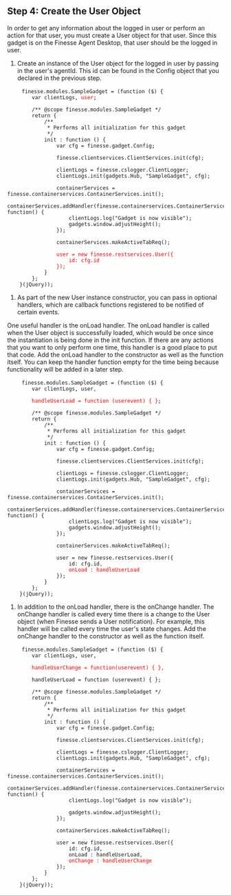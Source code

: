 ## Step 4: Create the User Object

In order to get any information about the logged in user or perform an action for that user, you must create a User object for that user. Since this gadget is on the Finesse Agent Desktop, that user should be the logged in user.

1. Create an instance of the User object for the logged in user by passing in the user's agentId. This id can be found in the Config object that you declared in the previous step.

 <pre>
    <code class="lang-none">finesse.modules.SampleGadget = (function ($) {
	    var clientLogs, <span style="color:red">user</span>;

	    /** @scope finesse.modules.SampleGadget */
	    return {
	        /**
	         * Performs all initialization for this gadget
	         */
	        init : function () {
				var cfg = finesse.gadget.Config;

				finesse.clientservices.ClientServices.init(cfg);

				clientLogs = finesse.cslogger.ClientLogger;
            	clientLogs.init(gadgets.Hub, "SampleGadget", cfg);

            	containerServices = finesse.containerservices.ContainerServices.init();
            	containerServices.addHandler(finesse.containerservices.ContainerServices.Topics.ACTIVE_TAB, function() {
	                clientLogs.log("Gadget is now visible");
	                gadgets.window.adjustHeight();
	            });

	            containerServices.makeActiveTabReq();

	            <span style="color:red">user = new finesse.restservices.User({
	                id: cfg.id
	            });</span>
			}
	    };
    }(jQuery));</code>
</pre>

1. As part of the new User instance constructor, you can pass in optional handlers, which are callback functions registered to be notified of certain events.

 One useful handler is the onLoad handler. The onLoad handler is called when the User object is successfully loaded, which would be once since the instantiation is being done in the init function. If there are any actions that you want to only perform one time, this handler is a good place to put that code. Add the onLoad handler to the constructor as well as the function itself. You can keep the handler function empty for the time being because functionality will be added in a later step.

 <pre>
    <code class="lang-none">finesse.modules.SampleGadget = (function ($) {
	    var clientLogs, user<span style="color:red">,
	    
	    handleUserLoad = function (userevent) { }</span>;

	    /** @scope finesse.modules.SampleGadget */
	    return {
	        /**
	         * Performs all initialization for this gadget
	         */
	        init : function () {
				var cfg = finesse.gadget.Config;

				finesse.clientservices.ClientServices.init(cfg);

				clientLogs = finesse.cslogger.ClientLogger;
            	clientLogs.init(gadgets.Hub, "SampleGadget", cfg);

            	containerServices = finesse.containerservices.ContainerServices.init();
            	containerServices.addHandler(finesse.containerservices.ContainerServices.Topics.ACTIVE_TAB, function() {
	                clientLogs.log("Gadget is now visible");
	                gadgets.window.adjustHeight();
	            });

	            containerServices.makeActiveTabReq();

	            user = new finesse.restservices.User({
	                id: cfg.id<span style="color:red">, 
	                onLoad : handleUserLoad</span>
	            });
			}
	    };
    }(jQuery));</code>
</pre>

1. In addition to the onLoad handler, there is the onChange handler. The onChange handler is called every time there is a change to the User object (when Finesse sends a User notification). For example, this handler will be called every time the user's state changes. Add the onChange handler to the constructor as well as the function itself.

 <pre>
    <code class="lang-none">finesse.modules.SampleGadget = (function ($) {
	    var clientLogs, user,
	    
	    <span style="color:red">handleUserChange = function(userevent) { },</span>

	    handleUserLoad = function (userevent) { };

	    /** @scope finesse.modules.SampleGadget */
	    return {
	        /**
	         * Performs all initialization for this gadget
	         */
	        init : function () {
				var cfg = finesse.gadget.Config;

				finesse.clientservices.ClientServices.init(cfg);

				clientLogs = finesse.cslogger.ClientLogger;
            	clientLogs.init(gadgets.Hub, "SampleGadget", cfg);

            	containerServices = finesse.containerservices.ContainerServices.init();
            	containerServices.addHandler(finesse.containerservices.ContainerServices.Topics.ACTIVE_TAB, function() {
	                clientLogs.log("Gadget is now visible");

	                gadgets.window.adjustHeight();
	            });

	            containerServices.makeActiveTabReq();

	            user = new finesse.restservices.User({
	                id: cfg.id, 
	                onLoad : handleUserLoad<span style="color:red">,
	                onChange : handleUserChange</span>
	            });
			}
	    };
    }(jQuery));</code>
</pre>